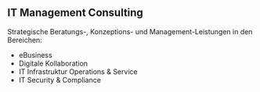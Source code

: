 ##  IT Management Consulting
Strategische Beratungs-, Konzeptions- und Management-Leistungen in den Bereichen:  
* eBusiness
* Digitale Kollaboration
* IT Infrastruktur Operations & Service
* IT Security & Compliance